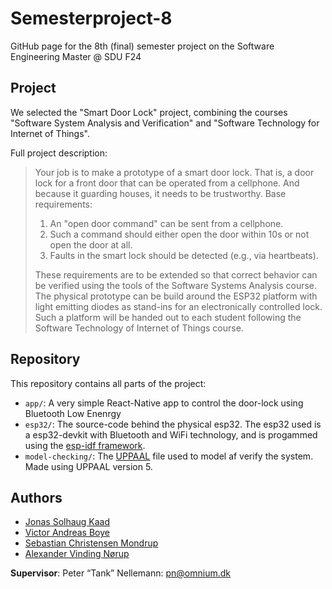 # Semesterproject-8
GitHub page for the 8th (final) semester project on the Software Engineering Master @ SDU F24

## Project
We selected the "Smart Door Lock" project, combining the courses "Software System Analysis and Verification" and "Software Technology for Internet of Things". 

Full project description:
> Your job is to make a prototype of a smart door lock. That is, a door lock for a front door that can be operated from a cellphone. And because it guarding houses, it needs to be trustworthy.
> Base requirements:
> 1. An "open door command" can be sent from a cellphone.
> 2. Such a command should either open the door within 10s or not open the door at all.
> 3. Faults in the smart lock should be detected (e.g., via heartbeats).
> 
> These requirements are to be extended so that correct behavior can be verified using the tools of the Software Systems Analysis course. The physical prototype can be build around the ESP32 platform with light emitting diodes as stand-ins for an electronically controlled lock. Such a platform will be handed out to each student following the Software Technology of Internet of Things course.

## Repository
This repository contains all parts of the project:
- `app/`: A very simple React-Native app to control the door-lock using Bluetooth Low Enenrgy
- `esp32/`: The source-code behind the physical esp32. The esp32 used is a esp32-devkit with Bluetooth and WiFi technology, and is progammed using the [esp-idf framework](https://idf.espressif.com/).
- `model-checking/`: The [UPPAAL](https://uppaal.org/) file used to model af verify the system. Made using UPPAAL version 5.

## Authors
* [Jonas Solhaug Kaad](https://github.com/JonasKaad)
* [Victor Andreas Boye](https://github.com/VictorABoye)
* [Sebastian Christensen Mondrup](https://github.com/SebMon)
* [Alexander Vinding Nørup](https://github.com/AlexanderNorup)

**Supervisor**: Peter “Tank” Nellemann: pn@omnium.dk
